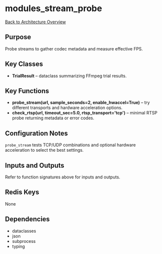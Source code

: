 # modules_stream_probe
[Back to Architecture Overview](../README.md)

## Purpose
Probe streams to gather codec metadata and measure effective FPS.

## Key Classes
- **TrialResult** – dataclass summarizing FFmpeg trial results.

## Key Functions
- **probe_stream(url, sample_seconds=2, enable_hwaccel=True)** – try different transports and hardware acceleration options.
- **check_rtsp(url, timeout_sec=5.0, rtsp_transport='tcp')** – minimal RTSP probe returning metadata or error codes.

## Configuration Notes
`probe_stream` tests TCP/UDP combinations and optional hardware acceleration to select the best settings.

## Inputs and Outputs
Refer to function signatures above for inputs and outputs.

## Redis Keys
None

## Dependencies
- dataclasses
- json
- subprocess
- typing
